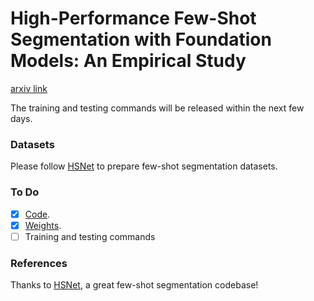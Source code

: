 # High-Performance Few-Shot Segmentation with Foundation Models: An Empirical Study

[arxiv link](https://arxiv.org/pdf/2409.06305)

The training and testing commands will be released within the next few days.

### Datasets

Please follow [HSNet](https://github.com/juhongm999/hsnet?tab=readme-ov-file#preparing-few-shot-segmentation-datasets) to prepare few-shot segmentation datasets.

### To Do

- [x] [Code](https://github.com/DUT-CSJ/FoundationFSS).
- [x] [Weights](https://github.com/DUT-CSJ/FoundationFSS/releases/download/weights/model_weights.zip).
- [ ] Training and testing commands

### References

Thanks to [HSNet](https://github.com/juhongm999/hsnet), a great few-shot segmentation codebase!
